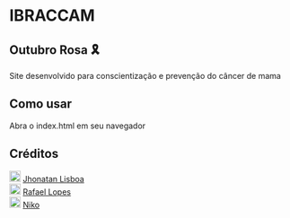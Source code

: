 # IBRACCAM 
## Outubro Rosa 🎗
Site desenvolvido para conscientização e prevenção do câncer de mama

## Como usar
Abra o index.html em seu navegador

## Créditos
<img src="https://cdn.icon-icons.com/icons2/3685/PNG/512/github_logo_icon_229278.png" alt="github logo" width="20"> <a href="https://github.com/jhonatan3307"> Jhonatan Lisboa </a>  <br>    <img src="https://cdn.icon-icons.com/icons2/3685/PNG/512/github_logo_icon_229278.png" alt="github logo" width="20"> <a href="https://github.com/Rafaellpzzz"> Rafael Lopes </a>   <br>    <img src="https://i.pinimg.com/736x/19/30/e0/1930e0e30f2ae26310f6a8fbb5130146.jpg" alt="github logo" width="20"> <a href="https://github.com/nikkokkk"> Niko </a>                                                                    
